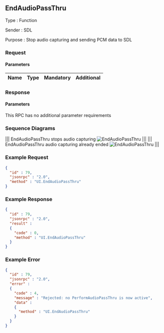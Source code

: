 ## EndAudioPassThru

Type
: Function

Sender
: SDL

Purpose
: Stop audio capturing and sending PCM data to SDL

### Request

#### Parameters

|Name|Type|Mandatory|Additional|
|:---|:---|:--------|:---------|

### Response

#### Parameters

This RPC has no additional parameter requirements

### Sequence Diagrams
|||
EndAudioPassThru stops audio capturing
![EndAudioPassThru](./assets/EndAudioPassThru.png)
|||
|||
EndAudioPassThru audio capturing already ended
![EndAudioPassThru](./assets/EndAudioPassThruTooLate.png)
|||

### Example Request

```json
{
  "id" : 79,
  "jsonrpc" : "2.0",
  "method" : "UI.EndAudioPassThru"
}
```
### Example Response

```json
{
  "id" : 79,
  "jsonrpc" : "2.0",
  "result" :
  {
    "code" : 0,
    "method" : "UI.EndAudioPassThru"
  }
}
```

### Example Error

```json
{
  "id" : 79,
  "jsonrpc" : "2.0",
  "error" :
  {
    "code" : 4,
    "message" : "Rejected: no PerformAudioPassThru is now active",
    "data" :
    {
      "method" : "UI.EndAudioPassThru"
    }
  }
}
```
